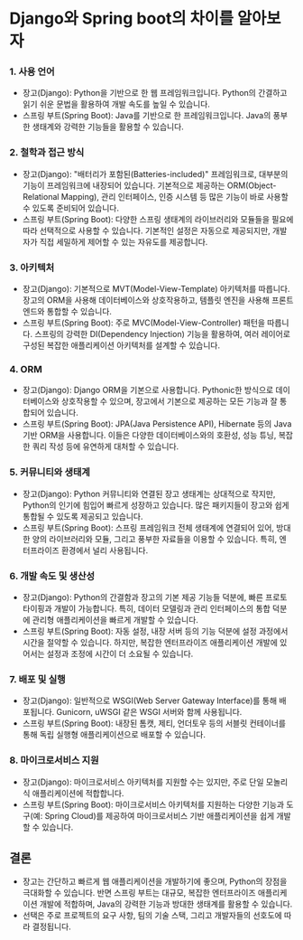 # Django와 Spring boot의 차이를 알아보자
### 1. 사용 언어
- 장고(Django): Python을 기반으로 한 웹 프레임워크입니다. Python의 간결하고 읽기 쉬운 문법을 활용하여 개발 속도를 높일 수 있습니다.
- 스프링 부트(Spring Boot): Java를 기반으로 한 프레임워크입니다. Java의 풍부한 생태계와 강력한 기능들을 활용할 수 있습니다.

### 2. 철학과 접근 방식
- 장고(Django): "배터리가 포함된(Batteries-included)" 프레임워크로, 대부분의 기능이 프레임워크에 내장되어 있습니다. 기본적으로 제공하는 ORM(Object-Relational Mapping), 관리 인터페이스, 인증 시스템 등 많은 기능이 바로 사용할 수 있도록 준비되어 있습니다.
- 스프링 부트(Spring Boot): 다양한 스프링 생태계의 라이브러리와 모듈들을 필요에 따라 선택적으로 사용할 수 있습니다. 기본적인 설정은 자동으로 제공되지만, 개발자가 직접 세밀하게 제어할 수 있는 자유도를 제공합니다.

### 3. 아키텍처
- 장고(Django): 기본적으로 MVT(Model-View-Template) 아키텍처를 따릅니다. 장고의 ORM을 사용해 데이터베이스와 상호작용하고, 템플릿 엔진을 사용해 프론트엔드와 통합할 수 있습니다.
- 스프링 부트(Spring Boot): 주로 MVC(Model-View-Controller) 패턴을 따릅니다. 스프링의 강력한 DI(Dependency Injection) 기능을 활용하여, 여러 레이어로 구성된 복잡한 애플리케이션 아키텍처를 설계할 수 있습니다.

### 4. ORM
- 장고(Django): Django ORM을 기본으로 사용합니다. Pythonic한 방식으로 데이터베이스와 상호작용할 수 있으며, 장고에서 기본으로 제공하는 모든 기능과 잘 통합되어 있습니다.
- 스프링 부트(Spring Boot): JPA(Java Persistence API), Hibernate 등의 Java 기반 ORM을 사용합니다. 이들은 다양한 데이터베이스와의 호환성, 성능 튜닝, 복잡한 쿼리 작성 등에 유연하게 대처할 수 있습니다.

### 5. 커뮤니티와 생태계
- 장고(Django): Python 커뮤니티와 연결된 장고 생태계는 상대적으로 작지만, Python의 인기에 힘입어 빠르게 성장하고 있습니다. 많은 패키지들이 장고와 쉽게 통합될 수 있도록 제공되고 있습니다.
- 스프링 부트(Spring Boot): 스프링 프레임워크 전체 생태계에 연결되어 있어, 방대한 양의 라이브러리와 모듈, 그리고 풍부한 자료들을 이용할 수 있습니다. 특히, 엔터프라이즈 환경에서 널리 사용됩니다.

### 6. 개발 속도 및 생산성
- 장고(Django): Python의 간결함과 장고의 기본 제공 기능들 덕분에, 빠른 프로토타이핑과 개발이 가능합니다. 특히, 데이터 모델링과 관리 인터페이스의 통합 덕분에 관리형 애플리케이션을 빠르게 개발할 수 있습니다.
- 스프링 부트(Spring Boot): 자동 설정, 내장 서버 등의 기능 덕분에 설정 과정에서 시간을 절약할 수 있습니다. 하지만, 복잡한 엔터프라이즈 애플리케이션 개발에 있어서는 설정과 조정에 시간이 더 소요될 수 있습니다.

### 7. 배포 및 실행
- 장고(Django): 일반적으로 WSGI(Web Server Gateway Interface)를 통해 배포됩니다. Gunicorn, uWSGI 같은 WSGI 서버와 함께 사용됩니다.
- 스프링 부트(Spring Boot): 내장된 톰캣, 제티, 언더토우 등의 서블릿 컨테이너를 통해 독립 실행형 애플리케이션으로 배포할 수 있습니다.

### 8. 마이크로서비스 지원
- 장고(Django): 마이크로서비스 아키텍처를 지원할 수는 있지만, 주로 단일 모놀리식 애플리케이션에 적합합니다.
- 스프링 부트(Spring Boot): 마이크로서비스 아키텍처를 지원하는 다양한 기능과 도구(예: Spring Cloud)를 제공하여 마이크로서비스 기반 애플리케이션을 쉽게 개발할 수 있습니다.

## 결론
- 장고는 간단하고 빠르게 웹 애플리케이션을 개발하기에 좋으며, Python의 장점을 극대화할 수 있습니다. 반면 스프링 부트는 대규모, 복잡한 엔터프라이즈 애플리케이션 개발에 적합하며, Java의 강력한 기능과 방대한 생태계를 활용할 수 있습니다.
- 선택은 주로 프로젝트의 요구 사항, 팀의 기술 스택, 그리고 개발자들의 선호도에 따라 결정됩니다.